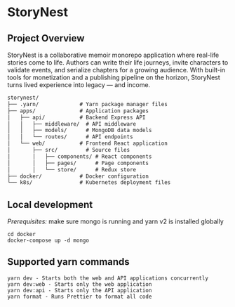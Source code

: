 # StoryNest

## Project Overview
StoryNest is a collaborative memoir monorepo application where real-life stories come to life. 
Authors can write their life journeys, invite characters to validate events, 
and serialize chapters for a growing audience. 
With built-in tools for monetization and a publishing pipeline on the horizon, 
StoryNest turns lived experience into legacy — and income.
```md
storynest/
├── .yarn/             # Yarn package manager files
├── apps/              # Application packages
│   ├── api/           # Backend Express API
│   │   ├── middleware/  # API middleware
│   │   ├── models/      # MongoDB data models
│   │   └── routes/      # API endpoints
│   └── web/           # Frontend React application
│       ├── src/         # Source files
│       │   ├── components/ # React components
│       │   ├── pages/      # Page components
│       │   └── store/      # Redux store
├── docker/            # Docker configuration
└── k8s/               # Kubernetes deployment files
```
## Local development
*Prerequisites:* make sure mongo is running and yarn v2 is installed globally
```
cd docker
docker-compose up -d mongo
```

## Supported yarn commands
```
yarn dev - Starts both the web and API applications concurrently
yarn dev:web - Starts only the web application
yarn dev:api - Starts only the API application
yarn format - Runs Prettier to format all code
```